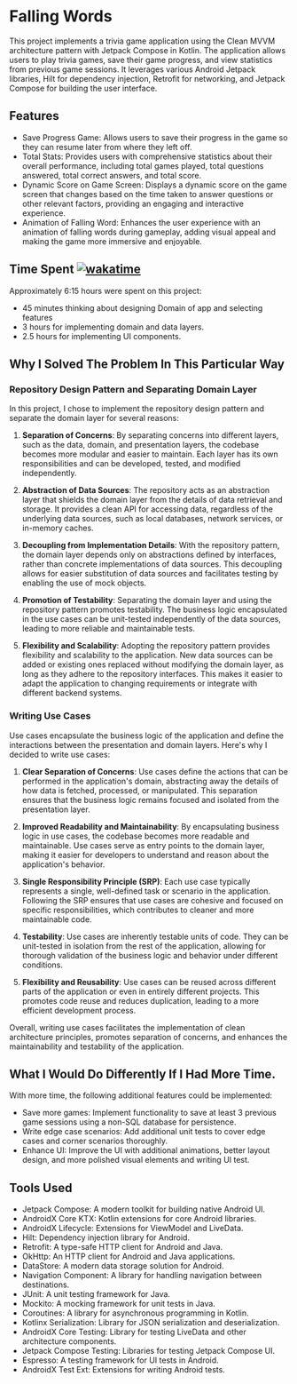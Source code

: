 
# Falling Words

This project implements a trivia game application using the Clean MVVM architecture pattern with Jetpack Compose in Kotlin. The application allows users to play trivia games, save their game progress, and view statistics from previous game sessions. It leverages various Android Jetpack libraries, Hilt for dependency injection, Retrofit for networking, and Jetpack Compose for building the user interface.






## Features

- Save Progress Game: Allows users to save their progress in the game so they can resume later from where they left off.
- Total Stats: Provides users with comprehensive statistics about their overall performance, including total games played, total questions answered, total correct answers, and total score.
- Dynamic Score on Game Screen: Displays a dynamic score on the game screen that changes based on the time taken to answer questions or other relevant factors, providing an engaging and interactive experience.
- Animation of Falling Word: Enhances the user experience with an animation of falling words during gameplay, adding visual appeal and making the game more immersive and enjoyable.





## Time Spent [![wakatime](https://wakatime.com/badge/user/b0875c57-3929-42f4-ac0a-9407f2d21f5f/project/018dc478-e3f0-4450-b46d-1551dfcc13fb.svg)](https://wakatime.com/badge/user/b0875c57-3929-42f4-ac0a-9407f2d21f5f/project/018dc478-e3f0-4450-b46d-1551dfcc13fb)

Approximately 6:15 hours were spent on this project:

- 45 minutes thinking about designing Domain of app and selecting features
- 3 hours for implementing domain and data layers.
- 2.5 hours for implementing UI components.

## Why I Solved The Problem In This Particular Way

### Repository Design Pattern and Separating Domain Layer

In this project, I chose to implement the repository design pattern and separate the domain layer for several reasons:

1. **Separation of Concerns**: By separating concerns into different layers, such as the data, domain, and presentation layers, the codebase becomes more modular and easier to maintain. Each layer has its own responsibilities and can be developed, tested, and modified independently.

2. **Abstraction of Data Sources**: The repository acts as an abstraction layer that shields the domain layer from the details of data retrieval and storage. It provides a clean API for accessing data, regardless of the underlying data sources, such as local databases, network services, or in-memory caches.

3. **Decoupling from Implementation Details**: With the repository pattern, the domain layer depends only on abstractions defined by interfaces, rather than concrete implementations of data sources. This decoupling allows for easier substitution of data sources and facilitates testing by enabling the use of mock objects.

4. **Promotion of Testability**: Separating the domain layer and using the repository pattern promotes testability. The business logic encapsulated in the use cases can be unit-tested independently of the data sources, leading to more reliable and maintainable tests.

5. **Flexibility and Scalability**: Adopting the repository pattern provides flexibility and scalability to the application. New data sources can be added or existing ones replaced without modifying the domain layer, as long as they adhere to the repository interfaces. This makes it easier to adapt the application to changing requirements or integrate with different backend systems.

### Writing Use Cases

Use cases encapsulate the business logic of the application and define the interactions between the presentation and domain layers. Here's why I decided to write use cases:

1. **Clear Separation of Concerns**: Use cases define the actions that can be performed in the application's domain, abstracting away the details of how data is fetched, processed, or manipulated. This separation ensures that the business logic remains focused and isolated from the presentation layer.

2. **Improved Readability and Maintainability**: By encapsulating business logic in use cases, the codebase becomes more readable and maintainable. Use cases serve as entry points to the domain layer, making it easier for developers to understand and reason about the application's behavior.

3. **Single Responsibility Principle (SRP)**: Each use case typically represents a single, well-defined task or scenario in the application. Following the SRP ensures that use cases are cohesive and focused on specific responsibilities, which contributes to cleaner and more maintainable code.

4. **Testability**: Use cases are inherently testable units of code. They can be unit-tested in isolation from the rest of the application, allowing for thorough validation of the business logic and behavior under different conditions.

5. **Flexibility and Reusability**: Use cases can be reused across different parts of the application or even in entirely different projects. This promotes code reuse and reduces duplication, leading to a more efficient development process.

Overall, writing use cases facilitates the implementation of clean architecture principles, promotes separation of concerns, and enhances the maintainability and testability of the application.
##  What I Would Do Differently If I Had More Time.

With more time, the following additional features could be implemented:

- Save more games: Implement functionality to save at least 3 previous game sessions using a non-SQL database for persistence.
- Write edge case scenarios: Add additional unit tests to cover edge cases and corner scenarios thoroughly.
- Enhance UI: Improve the UI with additional animations, better layout design, and more polished visual elements and writing UI test.
## Tools Used
- Jetpack Compose: A modern toolkit for building native Android UI.
- AndroidX Core KTX: Kotlin extensions for core Android libraries.
- AndroidX Lifecycle: Extensions for ViewModel and LiveData.
- Hilt: Dependency injection library for Android.
- Retrofit: A type-safe HTTP client for Android and Java.
- OkHttp: An HTTP client for Android and Java applications.
- DataStore: A modern data storage solution for Android.
- Navigation Component: A library for handling navigation between destinations.
- JUnit: A unit testing framework for Java.
- Mockito: A mocking framework for unit tests in Java.
- Coroutines: A library for asynchronous programming in Kotlin.
- Kotlinx Serialization: Library for JSON serialization and deserialization.
- AndroidX Core Testing: Library for testing LiveData and other architecture components.
- Jetpack Compose Testing: Libraries for testing Jetpack Compose UI.
- Espresso: A testing framework for UI tests in Android.
- AndroidX Test Ext: Extensions for writing Android tests.
